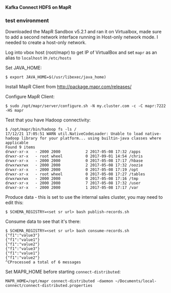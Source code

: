 #### Kafka Connect HDFS on MapR

### test environment
Downloaded the MapR Sandbox v5.2.1 and ran it on Virtualbox, made sure to add a second network interface running in Host-only network mode. I needed to create a host-only network.

Log into vbox host (root/mapr) to get IP of VirtualBox and set `mapr` as an alias to `localhost` in `/etc/hosts`

Set JAVA_HOME:
```
$ export JAVA_HOME=$(/usr/libexec/java_home)
```

Install MapR Client from http://package.mapr.com/releases/

Configure MapR Client:
```
$ sudo /opt/mapr/server/configure.sh -N my.cluster.com -c -C mapr:7222 -HS mapr
```

Test that you have Hadoop connectivity:
```
$ /opt/mapr/bin/hadoop fs -ls /
17/12/21 17:05:51 WARN util.NativeCodeLoader: Unable to load native-hadoop library for your platform... using builtin-java classes where applicable
Found 9 items
drwxr-xr-x   - 2000 2000           2 2017-05-08 17:32 /apps
drwxr-xr-x   - root wheel          0 2017-09-01 14:54 /chris
drwxr-xr-x   - 2000 2000           0 2017-05-08 17:17 /hbase
drwxrwxrwx   - 2000 2000           2 2017-05-08 17:32 /oozie
drwxr-xr-x   - 2000 2000           0 2017-05-08 17:19 /opt
drwxr-xr-x   - root wheel          0 2017-05-08 17:27 /tables
drwxrwxrwx   - 2000 2000           0 2017-05-08 17:16 /tmp
drwxr-xr-x   - 2000 2000           7 2017-05-08 17:32 /user
drwxr-xr-x   - 2000 2000           1 2017-05-08 17:17 /var
```

Produce data - this is set to use the internal sales cluster, you may need to edit this:
```
$ SCHEMA_REGISTRY=<set sr url> bash publish-records.sh
```

Consume data to see that it's there:
```
$ SCHEMA_REGISTRY=<set sr url> bash consume-records.sh
{"f1":"value3"}
{"f1":"value1"}
{"f1":"value2"}
{"f1":"value3"}
{"f1":"value1"}
{"f1":"value2"}
^CProcessed a total of 6 messages
```

Set MAPR_HOME before starting `connect-distributed`:
```
MAPR_HOME=/opt/mapr connect-distributed -daemon ~/Documents/local-connect/connect-distributed.properties
```
